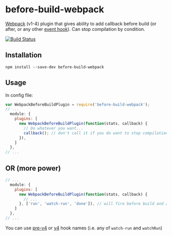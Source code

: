 # before-build-webpack

[Webpack](http://webpack.github.io/) (v1-4) plugin that gives ability to add callback
before build (or after, or any other [event hook](https://webpack.js.org/api/compiler-hooks/)). 
Can stop compilation by condition.

[![Build Status](https://api.travis-ci.org/artemdudkin/before-build-webpack.svg?branch=master)](https://api.travis-ci.org/artemdudkin/before-build-webpack.svg?branch=master)

## Installation

```
npm install --save-dev before-build-webpack
```

## Usage

In config file:

``` javascript
var WebpackBeforeBuildPlugin = require('before-build-webpack');
// ...
  module: {
    plugins: [
      new WebpackBeforeBuildPlugin(function(stats, callback) {
        // Do whatever you want...
        callback(); // don't call it if you do want to stop compilation
      }),
    ]
  },
// ...
```

## OR (more power)

``` javascript
// ...
  module: {
    plugins: [
      new WebpackBeforeBuildPlugin(function(stats, callback) {
        // ...
      }, ['run', 'watch-run', 'done']), // will fire before build and after build
    ]
  },
// ...
```
You can use [pre-v4](https://github.com/webpack/webpack.js.org/blob/v3.11.0/src/content/api/compiler.md#event-hooks) or [v4](https://webpack.js.org/api/compiler-hooks/) hook names (i.e. any of `watch-run` and `watchRun`)
